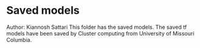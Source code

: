 Saved models 
=======
Author: Kiannosh Sattari
This folder has the saved models.
The saved tf models have been saved by Cluster computing from
University of Missouri Columbia. 

